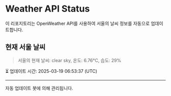 
# Weather API Status

이 리포지토리는 OpenWeather API를 사용하여 서울의 날씨 정보를 자동으로 업데이트합니다.

## 현재 서울 날씨
> 서울의 현재 날씨: clear sky, 온도: 6.76°C, 습도: 29%

⏳ 업데이트 시간: 2025-03-19 06:53:37 (UTC)

---
자동 업데이트 봇에 의해 관리됩니다.
